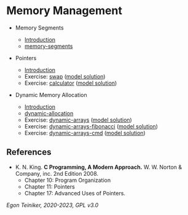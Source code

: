 # Memory Management

* Memory Segments
   * [Introduction](memory-segments/README.md)
   * [memory-segments](memory-segments)

* Pointers
    * [Introduction](pointers/README.md)
    * Exercise: [swap](swap-exercise) 
        ([model solution](swap))
    * Exercise: [calculator](calculator-exercise)
        ([model solution](calculator))

* Dynamic Memory Allocation
   * [Introduction](dynamic-memory-allocation/README.md)
   * [dynamic-allocation](dynamic-memory-allocation) 
   * Exercise: [dynamic-arrays](dynamic-arrays-exercise)
         ([model solution](dynamic-arrays))
   * Exercise: [dynamic-arrays-fibonacci](dynamic-arrays-fibonacci-exercise)
         ([model solution](dynamic-arrays-fibonacci))
   * Exercise: [dynamic-arrays-cmd](dynamic-arrays-cmd-exercise)
         ([model solution](dynamic-arrays-cmd))


## References

* K. N. King. **C Programming, A Modern Approach.** W. W. Norton & Company, inc. 2nd Edition 2008. 
    * Chapter 10: Program Organization
    * Chapter 11: Pointers
    * Chapter 17: Advanced Uses of Pointers.
 
*Egon Teiniker, 2020-2023, GPL v3.0* 
